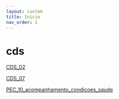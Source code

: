 ```yaml
---
layout: custom
title: Início
nav_order: 1
---
```


# cds

[CDS_02](/docs/cds%201cf8e0cddb6180d18813f0a4f2734cce.md)

[CDS_07](/docs/CDS_07%201cf8e0cddb6180f8950ef25820e24600.md)

[PEC_10_acompanhamento_condicoes_saude](/docs/PEC.md)

[](cds%201cf8e0cddb6180d18813f0a4f2734cce/Sem%20ti%CC%81tulo%201d18e0cddb6180388632ffcdd38ad85a.md)